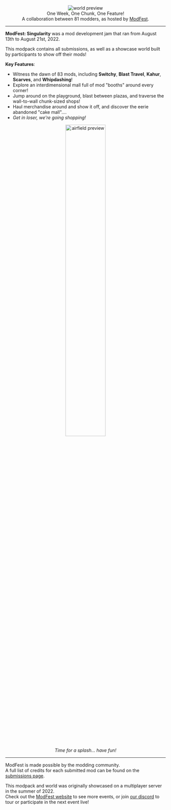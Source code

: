<!--suppress HtmlDeprecatedTag, XmlDeprecatedElement -->
<center><img alt="world preview" src="https://cdn.modrinth.com/data/y4o9OeyJ/images/69ec1cba9f4669316b5f572aae44ccc9038c6b61.png" /></center>

<center>
One Week, One Chunk, One Feature!<br/>
A collaboration between 81 modders, as hosted by <a href="https://modfest.net">ModFest</a>.
</center>

---

**ModFest: Singularity** was a mod development jam that ran from August 13th to August 21st, 2022.

This modpack contains all submissions, as well as a showcase world built by participants to show off their mods!

**Key Features**:
- Witness the dawn of 83 mods, including **Switchy**, **Blast Travel**, **Kahur**, **Scarves**, and **Whipdashing**!
- Explore an interdimensional mall full of mod "booths" around every corner!
- Jump around on the playground, blast between plazas, and traverse the wall-to-wall chunk-sized shops!
- Haul merchandise around and show it off, and discover the eerie abandoned "cake mall"....
- *Get in loser, we're going shopping!*

<center>
<img width="50%" alt="airfield preview" src="https://cdn.modrinth.com/data/y4o9OeyJ/images/737c9aa7b3e36875465e08af1135dcf5e161a4bb.png"/><br/>
<i>Time for a splash... have fun!</i>
</center>

---

ModFest is made possible by the modding community.<br/>
A full list of credits for each submitted mod can be found on the [submissions page](https://modfest.net/singularity/submissions).

This modpack and world was originally showcased on a multiplayer server in the summer of 2022.</br>
Check out the [ModFest website](https://modfest.net) to see more events, or join [our discord](https://discord.gg/gn543Ee) to tour or participate in the next event live!
